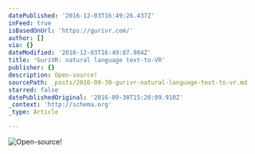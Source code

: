 ```yaml
---
datePublished: '2016-12-03T16:49:26.437Z'
inFeed: true
isBasedOnUrl: 'https://gurivr.com/'
author: []
via: {}
dateModified: '2016-12-03T16:49:07.984Z'
title: 'GuriVR: natural language text-to-VR'
publisher: {}
description: Open-source!
sourcePath: _posts/2016-09-30-gurivr-natural-language-text-to-vr.md
starred: false
datePublishedOriginal: '2016-09-30T15:20:09.910Z'
_context: 'http://schema.org'
_type: Article

---
```

![Open-source!](https://the-grid-user-content.s3-us-west-2.amazonaws.com/d8f48fbe-3e35-4987-9a12-1c9976d703a1.gif)